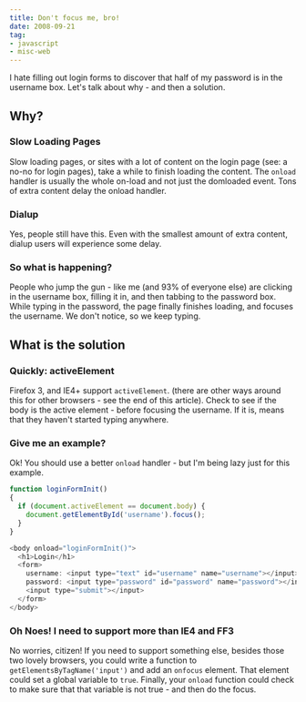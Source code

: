 ```yaml
---
title: Don't focus me, bro!
date: 2008-09-21
tag:
- javascript
- misc-web
---
```

I hate filling out login forms to discover that half of my password is in the username box.  Let's talk about why - and then a solution.

<!--more-->

## Why?

### Slow Loading Pages

Slow loading pages, or sites with a lot of content on the login page (see: a no-no for login pages), take a while to finish loading the content.  The `onload` handler is usually the whole on-load and not just the domloaded event.  Tons of extra content delay the onload handler.

### Dialup

Yes, people still have this.  Even with the smallest amount of extra content, dialup users will experience some delay.

### So what is happening?

People who jump the gun - like me (and 93% of everyone else) are clicking in the username box, filling it in, and then tabbing to the password box.  While typing in the password, the page finally finishes loading, and focuses the username.  We don't notice, so we keep typing.

## What is the solution

### Quickly: activeElement

Firefox 3, and IE4+ support `activeElement`.  (there are other ways around this for other browsers - see the end of this article).  Check to see if the body is the active element - before focusing the username.  If it is, means that they haven't started typing anywhere.

### Give me an example?

Ok!  You should use a better `onload` handler - but I'm being lazy just for this example.

```javascript
function loginFormInit()
{
  if (document.activeElement == document.body) {
    document.getElementById('username').focus();
  }
}
```

```javascript
<body onload="loginFormInit()">
  <h1>Login</h1>
  <form>
    username: <input type="text" id="username" name="username"></input><br></br>
    password: <input type="password" id="password" name="password"></input><br></br>
    <input type="submit"></input>
  </form>
</body>
```

### Oh Noes! I need to support more than IE4 and FF3

No worries, citizen!  If you need to support something else, besides those two lovely browsers, you could write a function to `getElementsByTagName('input')` and add an `onfocus` element.  That element could set a global variable to `true`.  Finally, your `onload` function could check to make sure that that variable is not true - and then do the focus.
